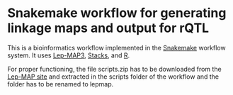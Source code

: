 # Snakemake workflow for generating linkage maps and output for rQTL

This is a bioinformatics workflow implemented in the [Snakemake](https://snakemake.readthedocs.io/en/stable/) workflow system. It uses [Lep-MAP3](https://sourceforge.net/p/lep-map3/wiki/LM3%20Home/), [Stacks](https://catchenlab.life.illinois.edu/stacks/), and [R](https://www.r-project.org/).

For proper functioning, the file scripts.zip has to be downloaded from the [Lep-MAP site](https://sourceforge.net/projects/lep-map3/files/) and extracted in the scripts folder of the workflow and the folder has to be renamed to lepmap.
